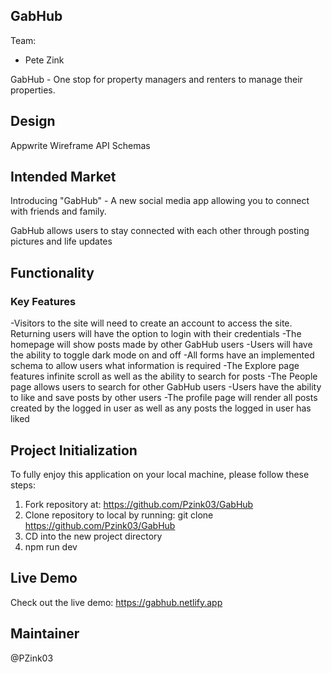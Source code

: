 ## GabHub

Team:
- Pete Zink

GabHub - One stop for property managers and renters to manage their properties.

## Design

Appwrite
Wireframe
API
Schemas

## Intended Market

Introducing "GabHub" - A new social media app allowing you to connect with friends and family.

GabHub allows users to stay connected with each other through posting pictures and life updates


## Functionality

### Key Features
-Visitors to the site will need to create an account to access the site. Returning users will have the option to login with their credentials
-The homepage will show posts made by other GabHub users
-Users will have the ability to toggle dark mode on and off
-All forms have an implemented schema to allow users what information is required
-The Explore page features infinite scroll as well as the ability to search for posts
-The People page allows users to search for other GabHub users
-Users have the ability to like and save posts by other users
-The profile page will render all posts created by the logged in user as well as any posts the logged in user has liked

## Project Initialization

To fully enjoy this application on your local machine, please follow these steps:
1. Fork repository at: https://github.com/Pzink03/GabHub
2. Clone repository to local by running: git clone https://github.com/Pzink03/GabHub
3. CD into the new project directory
4. npm run dev

## Live Demo

Check out the live demo: https://gabhub.netlify.app


## Maintainer
@PZink03
